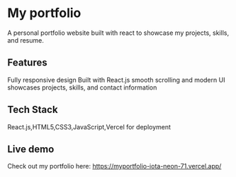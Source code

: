 # My portfolio
A personal portfolio website built with react to showcase my projects, skills, and resume.
## Features
Fully responsive design
Built with React.js
smooth scrolling and modern UI
showcases projects, skills, and contact information

## Tech Stack
React.js,HTML5,CSS3,JavaScript,Vercel for deployment

## Live demo
Check out my portfolio here: https://myportfolio-iota-neon-71.vercel.app/
